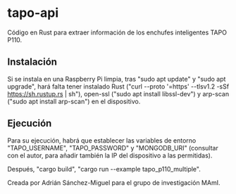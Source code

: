 # tapo-api
Código en Rust para extraer información de los enchufes inteligentes TAPO P110. 

## Instalación

Si se instala en una Raspberry Pi limpia, tras "sudo apt update" y "sudo apt upgrade", hará falta tener instalado Rust ("curl --proto '=https' --tlsv1.2 -sSf https://sh.rustup.rs | sh"), open-ssl ("sudo apt install libssl-dev") y arp-scan ("sudo apt install arp-scan") en el dispositivo. 

## Ejecución

Para su ejecución, habrá que establecer las variables de entorno "TAPO_USERNAME", "TAPO_PASSWORD" y "MONGODB_URI" (consultar con el autor, para añadir también la IP del dispositivo a las permitidas). 

Después, "cargo build", "cargo run --example tapo_p110_multiple".

Creada por Adrián Sánchez-Miguel para el grupo de investigación MAmI.
